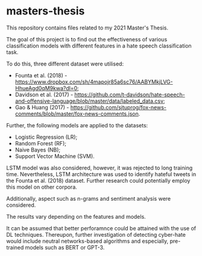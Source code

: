 # masters-thesis

This repository contains files related to my 2021 Master's Thesis.

The goal of this project is to find out the effectiveness of various classification models with different features in a hate speech classification task.

To do this, three different dataset were utilised: 
  - Founta et al. (2018) - https://www.dropbox.com/sh/4mapojr85a6sc76/AABYMkjLVG-HhueAgd0qM9kwa?dl=0;
  - Davidson et al. (2017) - https://github.com/t-davidson/hate-speech-and-offensive-language/blob/master/data/labeled_data.csv;
  - Gao & Huang (2017) - https://github.com/sjtuprog/fox-news-comments/blob/master/fox-news-comments.json.

Further, the following models are applied to the datasets:
  - Logistic Regression (LR);
  - Random Forest (RF);
  - Naive Bayes (NB);
  - Support Vector Machine (SVM).

LSTM model was also considered, however, it was rejected to long training time.
Nevertheless, LSTM architecture was used to identify hateful tweets in the Founta et al. (2018) dataset.
Further research could potentially employ this model on other corpora.

Additionally, aspect such as n-grams and sentiment analysis were considered.

The results vary depending on the features and models.


It can be assumed that better perforamnce could be attained with the use of DL techniques.
Thereupon, further investigation of detecting cyber-hate would include neutral networks-based algorithms and especially, pre-trained models such as BERT or GPT-3.
